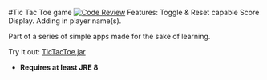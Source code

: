 #Tic Tac Toe game
[![Code Review](http://www.zomis.net/codereview/shield/?qid=95706)](http://codereview.stackexchange.com/q/95706/49181)
Features:
Toggle & Reset capable Score Display.
Adding in player name(s).

Part of a series of simple apps made for the sake of learning.

Try it out: [TicTacToe.jar](https://github.com/Javaliant/TicTacToe/blob/master/TicTacToe.jar?raw=true) 

* **Requires at least JRE 8**